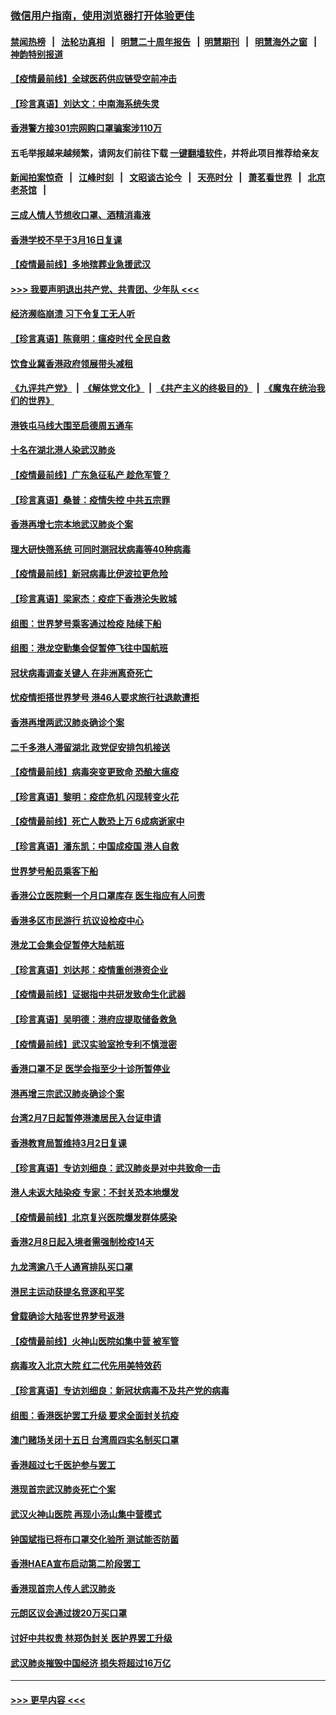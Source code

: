 ### [微信用户指南，使用浏览器打开体验更佳](https://github.com/gfw-breaker/banned-news1/blob/master/indexes/wechat-guide.md?t=0)
#### [禁闻热榜](热点新闻.md?t=0)  &nbsp;&nbsp;|&nbsp;&nbsp; [法轮功真相](https://github.com/gfw-breaker/truth/blob/master/README.md?t=0) &nbsp;&nbsp;|&nbsp;&nbsp; [明慧二十周年报告](https://github.com/gfw-breaker/mh-reports/blob/master/README.md?t=0) &nbsp;&nbsp;|&nbsp;&nbsp;[明慧期刊](https://github.com/gfw-breaker/mh-qikan) &nbsp;&nbsp;|&nbsp;&nbsp; [明慧海外之窗](https://github.com/gfw-breaker/mh-news/blob/master/README.md?t=0) &nbsp;&nbsp;|&nbsp;&nbsp; [神韵特别报道](https://github.com/gfw-breaker/mh-news/blob/master/shenyun.md?t=0)
#### [【疫情最前线】全球医药供应链受空前冲击](../pages/nsc415/n11869614.md?t=02161444) 
#### [【珍言真语】刘达文：中南海系统失灵](../pages/nsc415/n11869465.md?t=02161444) 
#### [香港警方接301宗网购口罩骗案涉110万](../pages/nsc415/n11867572.md?t=02161444) 
#### 五毛举报越来越频繁，请网友们前往下载 [一键翻墙软件](https://github.com/gfw-breaker/ssr-accounts)，并将此项目推荐给亲友
#### [新闻拍案惊奇](https://github.com/gfw-breaker/banned-news1/blob/master/pages/link4.md) &nbsp;&nbsp;|&nbsp;&nbsp; [江峰时刻](https://github.com/gfw-breaker/banned-news1/blob/master/pages/link4.md) &nbsp;&nbsp;|&nbsp;&nbsp; [文昭谈古论今](https://github.com/gfw-breaker/banned-news1/blob/master/pages/link4.md) &nbsp;&nbsp;|&nbsp;&nbsp; [天亮时分](https://github.com/gfw-breaker/banned-news1/blob/master/pages/link4.md) &nbsp;&nbsp;|&nbsp;&nbsp; [萧茗看世界](https://github.com/gfw-breaker/banned-news1/blob/master/pages/link4.md) &nbsp;&nbsp;|&nbsp;&nbsp; [北京老茶馆](https://github.com/gfw-breaker/banned-news1/blob/master/pages/link4.md) &nbsp;&nbsp;|&nbsp;&nbsp; 
#### [三成人情人节想收口罩、酒精消毒液](../pages/nsc415/n11867523.md?t=02161444) 
#### [香港学校不早于3月16日复课](../pages/nsc415/n11867498.md?t=02161444) 
#### [【疫情最前线】多地殡葬业急援武汉](../pages/nsc415/n11866914.md?t=02161444) 
#### [>>> 我要声明退出共产党、共青团、少年队 <<<](https://github.com/begood0513/goodnews/blob/master/quit/letter.md) 
#### [经济濒临崩溃 习下令复工无人听](../pages/nsc415/n11867269.md?t=02161444) 
#### [【珍言真语】陈竟明：瘟疫时代 全民自救](../pages/nsc415/n11866765.md?t=02161444) 
#### [饮食业冀香港政府领展带头减租](../pages/nsc415/n11864876.md?t=02161444) 
#### [《九评共产党》](https://github.com/begood0513/9ping.md/blob/master/README.md) &nbsp;|&nbsp; [《解体党文化》](../../../../jtdwh.md/blob/master/README.md)  &nbsp;|&nbsp; [《共产主义的终极目的》](../../../../gczydzjmd.md/blob/master/README.md) &nbsp;|&nbsp; [《魔鬼在统治我们的世界》](../../../../mgztzwmdsj.md/blob/master/README.md) 
#### [港铁屯马线大围至启德周五通车](../pages/nsc415/n11864842.md?t=02161444) 
#### [十名在湖北港人染武汉肺炎](../pages/nsc415/n11864807.md?t=02161444) 
#### [【疫情最前线】广东急征私产 趁危军管？](../pages/nsc415/n11864205.md?t=02161444) 
#### [【珍言真语】桑普：疫情失控 中共五宗罪](../pages/nsc415/n11864157.md?t=02161444) 
#### [香港再增七宗本地武汉肺炎个案](../pages/nsc415/n11862405.md?t=02161444) 
#### [理大研快筛系统 可同时测冠状病毒等40种病毒](../pages/nsc415/n11862376.md?t=02161444) 
#### [【疫情最前线】新冠病毒比伊波拉更危险](../pages/nsc415/n11862199.md?t=02161444) 
#### [【珍言真语】梁家杰：疫症下香港沦失败城](../pages/nsc415/n11861588.md?t=02161444) 
#### [组图：世界梦号乘客通过检疫 陆续下船](../pages/nsc415/n11858302.md?t=02161444) 
#### [组图：港龙空勤集会促暂停飞往中国航班](../pages/nsc415/n11858190.md?t=02161444) 
#### [冠状病毒调查关键人 在非洲离奇死亡](../pages/nsc415/n11859798.md?t=02161444) 
#### [忧疫情拒搭世界梦号 港46人要求旅行社退款遭拒](../pages/nsc415/n11859849.md?t=02161444) 
#### [香港再增两武汉肺炎确诊个案](../pages/nsc415/n11859833.md?t=02161444) 
#### [二千多港人滞留湖北 政党促安排包机接送](../pages/nsc415/n11859831.md?t=02161444) 
#### [【疫情最前线】病毒突变更致命 恐酿大瘟疫](../pages/nsc415/n11859604.md?t=02161444) 
#### [【珍言真语】黎明：疫症危机 闪现转变火花](../pages/nsc415/n11859199.md?t=02161444) 
#### [【疫情最前线】死亡人数恐上万 6成病逝家中](../pages/nsc415/n11856687.md?t=02161444) 
#### [【珍言真语】潘东凯：中国成疫国 港人自救](../pages/nsc415/n11856962.md?t=02161444) 
#### [世界梦号船员乘客下船](../pages/nsc415/n11856883.md?t=02161444) 
#### [香港公立医院剩一个月口罩库存 医生指应有人问责](../pages/nsc415/n11856875.md?t=02161444) 
#### [香港多区市民游行 抗议设检疫中心](../pages/nsc415/n11856866.md?t=02161444) 
#### [港龙工会集会促暂停大陆航班](../pages/nsc415/n11856840.md?t=02161444) 
#### [【珍言真语】刘达邦：疫情重创港资企业](../pages/nsc415/n11854274.md?t=02161444) 
#### [【疫情最前线】证据指中共研发致命生化武器](../pages/nsc415/n11853087.md?t=02161444) 
#### [【珍言真语】吴明德：港府应提取储备救急](../pages/nsc415/n11852734.md?t=02161444) 
#### [【疫情最前线】武汉实验室抢专利不慎泄密](../pages/nsc415/n11850310.md?t=02161444) 
#### [香港口罩不足 医学会指至少十诊所暂停业](../pages/nsc415/n11850301.md?t=02161444) 
#### [港再增三宗武汉肺炎确诊个案](../pages/nsc415/n11850328.md?t=02161444) 
#### [台湾2月7日起暂停港澳居民入台证申请](../pages/nsc415/n11850304.md?t=02161444) 
#### [香港教育局暂维持3月2日复课](../pages/nsc415/n11850260.md?t=02161444) 
#### [【珍言真语】专访刘细良：武汉肺炎是对中共致命一击](../pages/nsc415/n11849934.md?t=02161444) 
#### [港人未返大陆染疫 专家：不封关恐本地爆发](../pages/nsc415/n11848021.md?t=02161444) 
#### [【疫情最前线】北京复兴医院爆发群体感染](../pages/nsc415/n11847626.md?t=02161444) 
#### [香港2月8日起入境者需强制检疫14天](../pages/nsc415/n11847658.md?t=02161444) 
#### [九龙湾逾八千人通宵排队买口罩](../pages/nsc415/n11847647.md?t=02161444) 
#### [港民主运动获提名竞逐和平奖](../pages/nsc415/n11847633.md?t=02161444) 
#### [曾载确诊大陆客世界梦号返港](../pages/nsc415/n11847608.md?t=02161444) 
#### [【疫情最前线】火神山医院如集中营 被军管](../pages/nsc415/n11847524.md?t=02161444) 
#### [病毒攻入北京大院 红二代先用美特效药](../pages/nsc415/n11847427.md?t=02161444) 
#### [【珍言真语】专访刘细良：新冠状病毒不及共产党的病毒](../pages/nsc415/n11847164.md?t=02161444) 
#### [组图：香港医护罢工升级 要求全面封关抗疫](../pages/nsc415/n11844107.md?t=02161444) 
#### [澳门赌场关闭十五日 台湾周四实名制买口罩](../pages/nsc415/n11845083.md?t=02161444) 
#### [香港超过七千医护参与罢工](../pages/nsc415/n11845051.md?t=02161444) 
#### [港现首宗武汉肺炎死亡个案](../pages/nsc415/n11844998.md?t=02161444) 
#### [武汉火神山医院 再现小汤山集中营模式](../pages/nsc415/n11844763.md?t=02161444) 
#### [钟国斌指已将布口罩交化验所 测试能否防菌](../pages/nsc415/n11842783.md?t=02161444) 
#### [香港HAEA宣布启动第二阶段罢工](../pages/nsc415/n11842723.md?t=02161444) 
#### [香港现首宗人传人武汉肺炎](../pages/nsc415/n11842766.md?t=02161444) 
#### [元朗区议会通过拨20万买口罩](../pages/nsc415/n11842754.md?t=02161444) 
#### [讨好中共权贵 林郑伪封关 医护界罢工升级](../pages/nsc415/n11842359.md?t=02161444) 
#### [武汉肺炎摧毁中国经济 损失将超过16万亿](../pages/nsc415/n11839723.md?t=02161444) 

----
#### [ >>> 更早内容 <<< ](../indexes/nsc415-earlier.md)
